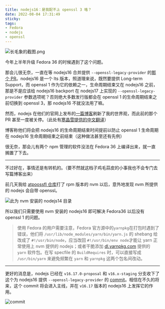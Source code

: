 ```yaml
---
title: nodejs16：是我配不上 openssl 3 咯？
date: 2022-08-04 17:31:49
sticky:
tags:
- Fedora
- nodejs
- openssl
---
```


![长毛象的截图.png](https://cdn.zhullyb.top/uploads/2024/08/12/62eba4eabc963.png)

今年上半年升级 Fedora 36 的时候遇到了这个问题。

那会儿很无奈，一直在等 nodejs16 合并提供 `--openssl-legacy-provider` 的[那个 PR](https://github.com/nodejs/node/pull/42972)。nodejs16 是一个 lts 版本，照道理来说，既然要提供 Long-term Support，而 openssl 1 作为它的依赖之一，生命周期结束又在 nodejs16 之前，那是不是应该给 nodejs16 backport 在 nodejs17 上实现的 `--openssl-legacy-provider` 参数选项呢？否则绝大多数发行版都会在 openssl 1 的生命周期结束之前切换到 openssl 3，那 nodejs16 不就没法用了嘛。

然而，nodejs 在他们的官网上发布的[一篇博客](https://nodejs.org/en/blog/announcements/nodejs16-eol/)刷新了我的世界观，而此前的那个 PR 甚至一度被关停。（此处有[寒晶雪提供的中文翻译](https://whiteboard-ui8.pages.dev/translation/nodejs-eol-v16-0626/)）

博客称他们将会把 nodejs16 的生命周期结束时间提前以防止 openssl 1 生命周期在 nodejs16 生命周期结束之前结束（这种做法甚至还有先例）

很无奈，那会儿有两个 npm 管理的软件没法在 Fedora 36 上编译出来，就一直搁置了下去。

***

不过好在，事情还是有转机的。（要不然就这档子鸡毛蒜皮的小事我也不会专门去写篇博客出来）

前几天我给 [atpoossfl 仓库](https://github.com/atpoossfl/repo)打了 rpm 版本的 nvm 以后，意外地发现 nvm 所提供的 nodejs 会自带 openssl。

![此为 nvm 安装的 nodejs14 目录](https://cdn.zhullyb.top/uploads/2024/08/12/62ebadf02a5b3.png)

所以我们只需要使用 nvm 安装的 nodejs16 即可解决 Fedora36 以后没有 openssl 1 的问题。

> 使用 Fedora 的用户需要注意，Fedora 官方源中的`yarnpkg`在打包时遇到了错误，他们将 `/usr/lib/node_modules/yarn/bin/yarn.js` 的 shebang 给改成了 `#!/usr/bin/node`，应当改回 `#!/usr/bin/env node`才能让 yarn 正常使用上 nvm 提供的 nodejs；或者干脆添加 [dl.yarnpkg.com](https://dl.yarnpkg.com/rpm/yarn.repo) 提供的 `yarn` 软件包。在写 specfile 的 `BuildRequires` 时，可以直接写成 `/usr/bin/yarn` 来避免频繁在 `yarn` 和 `yarnpkg` 这两个包名间改动。

***

更好的消息是，nodejs 已经在 `v16.17.0-proposal` 和 `v16.x-staging` 分支收下了这个为 nodejs16 提供 `--openssl-legacy-provider` 的 [commit](https://github.com/nodejs/node/commit/e7b99e8c8d229ee2cc1d657ae44f715e7e5f852f)。相信在不久的将来，这个 commit 将会进入主线，并在 `v16.17` 版本的 nodejs16 上发挥它的作用。

![commit](https://cdn.zhullyb.top/uploads/2024/08/12/62ebb0927943f.png)




